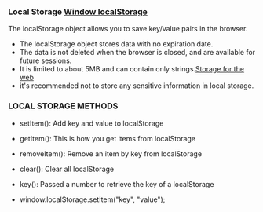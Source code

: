 ### Local Storage [Window localStorage](https://www.w3schools.com/jsref/prop_win_localstorage.asp)
The localStorage object allows you to save key/value pairs in the browser.
- The localStorage object stores data with no expiration date.
- The data is not deleted when the browser is closed, and are available for future sessions.
- It is limited to about 5MB and can contain only strings.[Storage for the web](https://web.dev/storage-for-the-web/)
- it's recommended not to store any sensitive information in local storage.


### LOCAL STORAGE METHODS
- setItem(): Add key and value to localStorage
- getItem(): This is how you get items from localStorage
- removeItem(): Remove an item by key from localStorage
- clear(): Clear all localStorage
- key(): Passed a number to retrieve the key of a localStorage

- window.localStorage.setItem("key", "value");